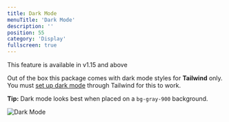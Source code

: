 ```yaml
---
title: Dark Mode
menuTitle: 'Dark Mode'
description: ''
position: 55
category: 'Display'
fullscreen: true
---
```


<alert type="info">This feature is available in v1.15 and above</alert>

Out of the box this package comes with dark mode styles for **Tailwind** only. You must [set up dark mode](https://tailwindcss.com/docs/dark-mode) through Tailwind for this to work.

**Tip:** Dark mode looks best when placed on a `bg-gray-900` background.

![Dark Mode](https://imgur.com/QoEdC7n.png)

